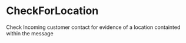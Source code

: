 # CheckForLocation
 Check Incoming customer contact for evidence of a location containted within the message
